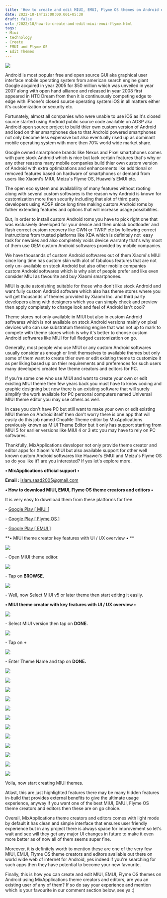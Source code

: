 ```yaml
---
title: 'How to create and edit MIUI, EMUI, Flyme OS themes on Android easily.'
date: 2022-10-14T12:00:00.001+05:30
draft: false
url: /2022/10/how-to-create-and-edit-miui-emui-flyme.html
tags: 
- Miui
- technology
- Create
- EMUI and Flyme OS
- Edit Themes
---
```


 [![](https://lh3.googleusercontent.com/-c_Hn2HljK8w/Y0mwVB9W4nI/AAAAAAAAOQw/1DOcrgvg21AtzPu-w8r9mSO9yfdDKTP2QCNcBGAsYHQ/s1600/1665773648753872-0.png)](https://lh3.googleusercontent.com/-c_Hn2HljK8w/Y0mwVB9W4nI/AAAAAAAAOQw/1DOcrgvg21AtzPu-w8r9mSO9yfdDKTP2QCNcBGAsYHQ/s1600/1665773648753872-0.png) 

  

  

Android is most popular free and open source GUI aka graphical user interface mobile operating system from american search engine giant Google acquired in year 2005 for $50 million which was unveiled in year 2007 along with open hand alliance and released in year 2008 first appeared in HTC Dream from then it is continuously competing edge to edge with iPhone's closed source operating system iOS in all matters either it's customization or security etc.

  

Fortunately, almost all companies who were unable to use iOS as it's closed source started using Android public source code available on AOSP aka Android open source project to build thier own custom version of Android and load on thier smartphones due to that Android powered smartphones not only become less expensive but also eventually rised up as dominant mobile operating system with more then 70% world wide market share.

  

Google owned smartphone brands like Nexus and Pixel smartphones comes with pure stock Android which is nice but lack certain features that's why or any other reasons many mobile companies build thier own custom version of Android with extra optimizations and enhancements like additional or removed features based on hardware of smartphones or demand from users like Xiaomi's MIUI, Meizu's Flyme OS, Huawei's EMUI etc.

  

The open eco system and availablility of many features without rooting along with several custom softwares is the reason why Android is known for customization more then security including that alot of third party developers using AOSP since long time making custom Android roms by futher extending features and options that will increase usage possibilities.

  

But, In order to install custom Android roms you have to pick right one that was exclusively developed for your device and then unlock bootloader and flash correct custom recovery like CWN or TWRP etc by following correct instructions from trusted platforms like XDA which is definitely not  easy task for newbies and also completely voids device warranty that's why most of them use OEM custom Android softwares provided by mobile companies.

  

We have thousands of custom Android softwares out of them Xiaomi's MIUI since long time has custom skin with alot of fabulous features that are not only un- available on stock Android but also other mobile companies custom Android softwares which is why alot of people prefer and like even consider MIUI as favourite and buy Xiaomi smartphones.

  

MIUI is quite astonishing suitable for those who don't like stock Android and want fully custom Android software which also has theme stores where you will get thousands of themes provided by Xiaomi Inc. and third party developers along with designers which you can simply check and preview then apply completely to change look and feel of Android isn't cool?

  

Theme stores not only available in MIUI but also in custom Android softwares which is not available on stock Android versions mainly on pixel devices who can use substratum theming engine that was not up to mark to compete with theme stores which is why it's better to choose custom Android softwares like MIUI for full fledged customization on go.

  

Generally, most people who use MIUI or any custom Android softwares usually consider as enough or limit themselves to available themes but only some of them want to create thier own or edit existing theme to customize it as per liking based up on thier requirements and preferences for such users many developers created few theme creators and editors for PC.

  

If you're some one who use MIUI and want to create your own or edit existing MIUI theme then few years back you must have to know coding and graphic designing but now there is an existing software that will surely simplify the work available for PC personal computers named Universal MIUI theme editor you may use others as well.

  

In case you don't have PC but still want to make your own or edit existing MIUI theme on Android itself then don't worry there is one app that will easily do this job named ChoaMe Theme editor by MixApplications previously known as MIUI Theme Editor but it only has support starting from MIUI 5 for earlier versions like MIUI 4 or 3 etc you may have to rely on PC softwares.

  

Thankfully, MixApplications developer not only provide theme creator and editor apps for Xiaomi's MIUI but also available support for other well known custom Android softwares like Huawei's EMUI and Meizu's Flyme OS so do you like it? are you interested? If yes let's explore more.

  

**• MixApplications official support •**

**Email :** [islam.saad2005@gmail.com](mailto:islam.saad2005@gmail.com)

**• How to download MIUI, EMUI, Flyme OS theme creators and editors •**

It is very easy to download them from these platforms for free.

\- [Google Play \[ MIUI \]](https://play.google.com/store/apps/details?id=com.mixapplications.miuithemeeditor)

\- [Google Play \[ Flyme OS \]](https://play.google.com/store/apps/details?id=com.mixapplications.flymethemeeditor)

\- [Google Play \[ EMUI \]](https://play.google.com/store/apps/details?id=com.mixapplications.themeeditor)

  

**• MIUI theme creator key features with UI / UX overview • **

 **[![](https://lh3.googleusercontent.com/-a1Jf8ddahFY/Y0mwUHSKsAI/AAAAAAAAOQs/wYCcbQY-HzgWiIC4OQsiggybTxVtfPL3QCNcBGAsYHQ/s1600/1665773644547054-1.png)](https://lh3.googleusercontent.com/-a1Jf8ddahFY/Y0mwUHSKsAI/AAAAAAAAOQs/wYCcbQY-HzgWiIC4OQsiggybTxVtfPL3QCNcBGAsYHQ/s1600/1665773644547054-1.png)** 

\- Open MIUI theme editor.

 **[![](https://lh3.googleusercontent.com/-vHWfBOzMDbQ/Y0mwTF9a6-I/AAAAAAAAOQo/6-yNYqe-ze8zvka47T8G6K2sQPK2dxBbgCNcBGAsYHQ/s1600/1665773637049492-2.png)](https://lh3.googleusercontent.com/-vHWfBOzMDbQ/Y0mwTF9a6-I/AAAAAAAAOQo/6-yNYqe-ze8zvka47T8G6K2sQPK2dxBbgCNcBGAsYHQ/s1600/1665773637049492-2.png)** 

\- Tap on **BROWSE.**

 **[![](https://lh3.googleusercontent.com/-bf9iLI5HG9c/Y0mwRAHATHI/AAAAAAAAOQk/pEmPikgtgKw_qU9K1e-D827mp6O2UpXqwCNcBGAsYHQ/s1600/1665773633576991-3.png)](https://lh3.googleusercontent.com/-bf9iLI5HG9c/Y0mwRAHATHI/AAAAAAAAOQk/pEmPikgtgKw_qU9K1e-D827mp6O2UpXqwCNcBGAsYHQ/s1600/1665773633576991-3.png)** 

  

\- Well, now Select MIUI v5 or later theme then start editing it easily.

  

**• MIUI theme creator with key features with UI / UX overview •**

 **[![](https://lh3.googleusercontent.com/-AbpMJsvC8sU/Y0mwQOI6wMI/AAAAAAAAOQc/1IQ3TOuvM6gjsSNsLXfyl_x9y8JpdtzIwCNcBGAsYHQ/s1600/1665773630145539-4.png)](https://lh3.googleusercontent.com/-AbpMJsvC8sU/Y0mwQOI6wMI/AAAAAAAAOQc/1IQ3TOuvM6gjsSNsLXfyl_x9y8JpdtzIwCNcBGAsYHQ/s1600/1665773630145539-4.png)** 

\- Select MIUI version then tap on **DONE.**

 **[![](https://lh3.googleusercontent.com/-2yoYfZzjABY/Y0mwPS0MpdI/AAAAAAAAOQY/u-uKZL3qrOMHFLOweQHSJzCD6oEvGnZAACNcBGAsYHQ/s1600/1665773625212924-5.png)](https://lh3.googleusercontent.com/-2yoYfZzjABY/Y0mwPS0MpdI/AAAAAAAAOQY/u-uKZL3qrOMHFLOweQHSJzCD6oEvGnZAACNcBGAsYHQ/s1600/1665773625212924-5.png)** 

\- Tap on **+**

 **[![](https://lh3.googleusercontent.com/-RSlet2wN0Lc/Y0mwOOS6NDI/AAAAAAAAOQQ/b_zLUU4Co7sLDVSPzW81w_Fx9QnQbSlyACNcBGAsYHQ/s1600/1665773619794113-6.png)](https://lh3.googleusercontent.com/-RSlet2wN0Lc/Y0mwOOS6NDI/AAAAAAAAOQQ/b_zLUU4Co7sLDVSPzW81w_Fx9QnQbSlyACNcBGAsYHQ/s1600/1665773619794113-6.png)** 

\- Enter Theme Name and tap on **DONE.**

 **[![](https://lh3.googleusercontent.com/-ldgi6isFjrs/Y0mwMsqNi-I/AAAAAAAAOQM/MaTfAqc9zzYqQ7_eo3nvfOTyEoq4-zoCgCNcBGAsYHQ/s1600/1665773608611836-7.png)](https://lh3.googleusercontent.com/-ldgi6isFjrs/Y0mwMsqNi-I/AAAAAAAAOQM/MaTfAqc9zzYqQ7_eo3nvfOTyEoq4-zoCgCNcBGAsYHQ/s1600/1665773608611836-7.png)** 

 **[![](https://lh3.googleusercontent.com/-59oBhhYe-V0/Y0mwJ8ZDvWI/AAAAAAAAOQE/trxzrM8MxKsBOIfm6tqkUejALKHrD-8KgCNcBGAsYHQ/s1600/1665773604510740-8.png)](https://lh3.googleusercontent.com/-59oBhhYe-V0/Y0mwJ8ZDvWI/AAAAAAAAOQE/trxzrM8MxKsBOIfm6tqkUejALKHrD-8KgCNcBGAsYHQ/s1600/1665773604510740-8.png)** 

 **[![](https://lh3.googleusercontent.com/-YoYBBTZ6UMo/Y0mwI0C7DeI/AAAAAAAAOQA/5uKkLZd_IugR2nc3HZSMA3iNo_NuzaMYgCNcBGAsYHQ/s1600/1665773593847317-9.png)](https://lh3.googleusercontent.com/-YoYBBTZ6UMo/Y0mwI0C7DeI/AAAAAAAAOQA/5uKkLZd_IugR2nc3HZSMA3iNo_NuzaMYgCNcBGAsYHQ/s1600/1665773593847317-9.png)** 

 **[![](https://lh3.googleusercontent.com/-dHzvRh1qUqs/Y0mwGP7mnTI/AAAAAAAAOP8/aXQW5HP9HrAaPQ1zgCgZmrc1EBptNZtsgCNcBGAsYHQ/s1600/1665773589221407-10.png)](https://lh3.googleusercontent.com/-dHzvRh1qUqs/Y0mwGP7mnTI/AAAAAAAAOP8/aXQW5HP9HrAaPQ1zgCgZmrc1EBptNZtsgCNcBGAsYHQ/s1600/1665773589221407-10.png)** 

 **[![](https://lh3.googleusercontent.com/-1tn_ZDFF-E0/Y0mwFKjaBHI/AAAAAAAAOP4/0QeUgs6OCy8f5OQnfjUCSZNiybtPs9mYgCNcBGAsYHQ/s1600/1665773584447098-11.png)](https://lh3.googleusercontent.com/-1tn_ZDFF-E0/Y0mwFKjaBHI/AAAAAAAAOP4/0QeUgs6OCy8f5OQnfjUCSZNiybtPs9mYgCNcBGAsYHQ/s1600/1665773584447098-11.png)** 

 **[![](https://lh3.googleusercontent.com/-cGtlfzOvAjY/Y0mwD5taZjI/AAAAAAAAOP0/spErO5ew8DghuIISepnhA5kTm5sOm6zuwCNcBGAsYHQ/s1600/1665773579714580-12.png)](https://lh3.googleusercontent.com/-cGtlfzOvAjY/Y0mwD5taZjI/AAAAAAAAOP0/spErO5ew8DghuIISepnhA5kTm5sOm6zuwCNcBGAsYHQ/s1600/1665773579714580-12.png)** 

 **[![](https://lh3.googleusercontent.com/-7SMi1wjAWoY/Y0mwCl3QnEI/AAAAAAAAOPw/PVIoanTdNm8NhFJQdliOj8zCsv2POAnVwCNcBGAsYHQ/s1600/1665773574499179-13.png)](https://lh3.googleusercontent.com/-7SMi1wjAWoY/Y0mwCl3QnEI/AAAAAAAAOPw/PVIoanTdNm8NhFJQdliOj8zCsv2POAnVwCNcBGAsYHQ/s1600/1665773574499179-13.png)** 

 **[![](https://lh3.googleusercontent.com/-tKxxceLJmzE/Y0mwBaesSjI/AAAAAAAAOPs/Aa13ExrOn4U9HAhdIp3iiIpouFJdrkjyQCNcBGAsYHQ/s1600/1665773569492192-14.png)](https://lh3.googleusercontent.com/-tKxxceLJmzE/Y0mwBaesSjI/AAAAAAAAOPs/Aa13ExrOn4U9HAhdIp3iiIpouFJdrkjyQCNcBGAsYHQ/s1600/1665773569492192-14.png)** 

 **[![](https://lh3.googleusercontent.com/-h66VkqGj7y8/Y0mwALrh2TI/AAAAAAAAOPo/IujtoDJY62kyehtnUDirS7x85RYNIROGgCNcBGAsYHQ/s1600/1665773564912156-15.png)](https://lh3.googleusercontent.com/-h66VkqGj7y8/Y0mwALrh2TI/AAAAAAAAOPo/IujtoDJY62kyehtnUDirS7x85RYNIROGgCNcBGAsYHQ/s1600/1665773564912156-15.png)** 

 **[![](https://lh3.googleusercontent.com/-hGHxaqLXRfg/Y0mv-5DP9xI/AAAAAAAAOPk/iG0xSW-dAIgs1DfOmJpnTOi82bWrs9-RQCNcBGAsYHQ/s1600/1665773560281156-16.png)](https://lh3.googleusercontent.com/-hGHxaqLXRfg/Y0mv-5DP9xI/AAAAAAAAOPk/iG0xSW-dAIgs1DfOmJpnTOi82bWrs9-RQCNcBGAsYHQ/s1600/1665773560281156-16.png)** 

 **[![](https://lh3.googleusercontent.com/-SHyONkCMb4o/Y0mv9yAeNmI/AAAAAAAAOPg/h8qzNrZ9uiAoUnNPNKjvtbPgIEnCK6XlgCNcBGAsYHQ/s1600/1665773555521659-17.png)](https://lh3.googleusercontent.com/-SHyONkCMb4o/Y0mv9yAeNmI/AAAAAAAAOPg/h8qzNrZ9uiAoUnNPNKjvtbPgIEnCK6XlgCNcBGAsYHQ/s1600/1665773555521659-17.png)** 

 **[![](https://lh3.googleusercontent.com/-eezAZughNs4/Y0mv8theoLI/AAAAAAAAOPc/4MndTJVkKGY-iPB9dikNaHBmN6-RWYDqgCNcBGAsYHQ/s1600/1665773550906783-18.png)](https://lh3.googleusercontent.com/-eezAZughNs4/Y0mv8theoLI/AAAAAAAAOPc/4MndTJVkKGY-iPB9dikNaHBmN6-RWYDqgCNcBGAsYHQ/s1600/1665773550906783-18.png)** 

Voila, now start creating MIUI themes.

  

Atlast, this are just highlighted features there may be many hidden features in-build that provides external benefits to give the ultimate usage experience, anyway if you want one of the best MIUI, EMUI, Flyme OS theme creators and editors then these are on go choice.

  

Overall, MixApplications theme creators and editors comes with light mode by default it has clean and simple interface that ensures user friendly experience but in any project there is always space for improvement so let's wait and see will they get any major UI changes in future to make it even more better as of now all of them seems super fine.

  

Moreover, it is definitely worth to mention these are one of the very few MIUI, EMUI, Flyme OS theme creators and editors available out there on world wide web of internet for Android, yes indeed if you're searching for such apps then they have potential to become your new favourite.

  

Finally, this is how you can create and edit MIUI, EMUI, Flyme OS themes on Android using MixApplications theme creators and editors, are you an existing user of any of them? If so do say your experience and mention which is your favourite in our comment section below, see ya :)